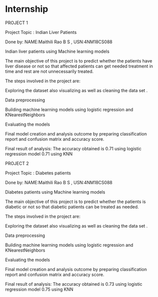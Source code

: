 # Internship

PROJECT 1

Project Topic : Indian Liver Patients

Done by: NAME:Maithili Rao B S , USN:4NM18CS088

Indian liver patients using Machine learning models

The main objective of this project is to predict whether the patients have liver disease or not so that affected patients can get needed treatment in time and rest are not unnecessarily treated.

The steps involved in the project are:

Exploring the dataset also visualizing as well as cleaning the data set .

Data preprocessing

Building machine learning models using logistic regression and KNearestNeighbors

Evaluating the models

Final model creation and analysis outcome by preparing classification report and confusion matrix and accuracy score.

Final result of analysis: The accuracy obtained is
0.71 using logistic regression model
0.71 using KNN






PROJECT 2

Project Topic : Diabetes patients

Done by: NAME:Maithili Rao B S , USN:4NM18CS088

Diabetes patients using Machine learning models

The main objective of this project is to predict whether the patients is diabetic or not so that diabetic patients can be treated as needed.

The steps involved in the project are:

Exploring the dataset also visualizing as well as cleaning the data set .

Data preprocessing

Building machine learning models using logistic regression and KNearestNeighbors

Evaluating the models

Final model creation and analysis outcome by preparing classification report and confusion matrix and accuracy score.

Final result of analysis: The accuracy obtained is
0.73 using logistic regression model
0.75 using KNN
